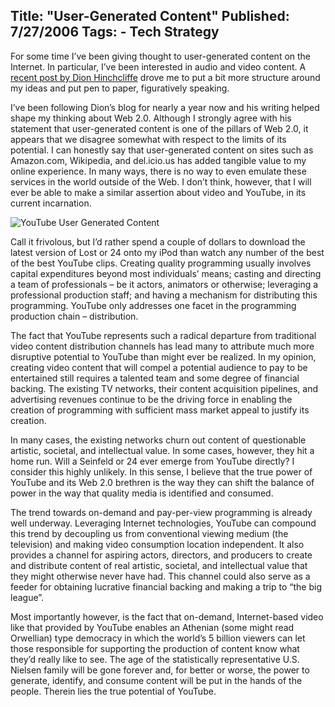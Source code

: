 Title: "User-Generated Content"
Published: 7/27/2006
Tags:
    - Tech Strategy
---
For some time I’ve been giving thought to user-generated content on the Internet. In particular, I’ve been interested in audio and video content. A [recent post by Dion Hinchcliffe](https://web2.socialcomputingjournal.com/user-generated-content-and-youtube/) drove me to put a bit more structure around my ideas and put pen to paper, figuratively speaking.

I’ve been following Dion’s blog for nearly a year now and his writing helped shape my thinking about Web 2.0. Although I strongly agree with his statement that user-generated content is one of the pillars of Web 2.0, it appears that we disagree somewhat with respect to the limits of its potential. I can honestly say that user-generated content on sites such as Amazon.com, Wikipedia, and del.icio.us has added tangible value to my online experience. In many ways, there is no way to even emulate these services in the world outside of the Web. I don’t think, however, that I will ever be able to make a similar assertion about video and YouTube, in its current incarnation.

![YouTube User Generated Content](https://s3.amazonaws.com/s3.beckshome.com/20060727-YouTube-User-Generated-Content.gif)

Call it frivolous, but I’d rather spend a couple of dollars to download the latest version of Lost or 24 onto my iPod than watch any number of the best of the best YouTube clips. Creating quality programming usually involves capital expenditures beyond most individuals’ means; casting and directing a team of professionals – be it actors, animators or otherwise; leveraging a professional production staff; and having a mechanism for distributing this programming. YouTube only addresses one facet in the programming production chain – distribution.

The fact that YouTube represents such a radical departure from traditional video content distribution channels has lead many to attribute much more disruptive potential to YouTube than might ever be realized. In my opinion, creating video content that will compel a potential audience to pay to be entertained still requires a talented team and some degree of financial backing. The existing TV networks, their content acquisition pipelines, and advertising revenues continue to be the driving force in enabling the creation of programming with sufficient mass market appeal to justify its creation.

In many cases, the existing networks churn out content of questionable artistic, societal, and intellectual value. In some cases, however, they hit a home run. Will a Seinfeld or 24 ever emerge from YouTube directly? I consider this highly unlikely. In this sense, I believe that the true power of YouTube and its Web 2.0 brethren is the way they can shift the balance of power in the way that quality media is identified and consumed.

The trend towards on-demand and pay-per-view programming is already well underway. Leveraging Internet technologies, YouTube can compound this trend by decoupling us from conventional viewing medium (the television) and making video consumption location independent. It also provides a channel for aspiring actors, directors, and producers to create and distribute content of real artistic, societal, and intellectual value that they might otherwise never have had. This channel could also serve as a feeder for obtaining lucrative financial backing and making a trip to “the big league”.

Most importantly however, is the fact that on-demand, Internet-based video like that provided by YouTube enables an Athenian (some might read Orwellian) type democracy in which the world’s 5 billion viewers can let those responsible for supporting the production of content know what they’d really like to see. The age of the statistically representative U.S. Nielsen family will be gone forever and, for better or worse, the power to generate, identify, and consume content will be put in the hands of the people. Therein lies the true potential of YouTube.